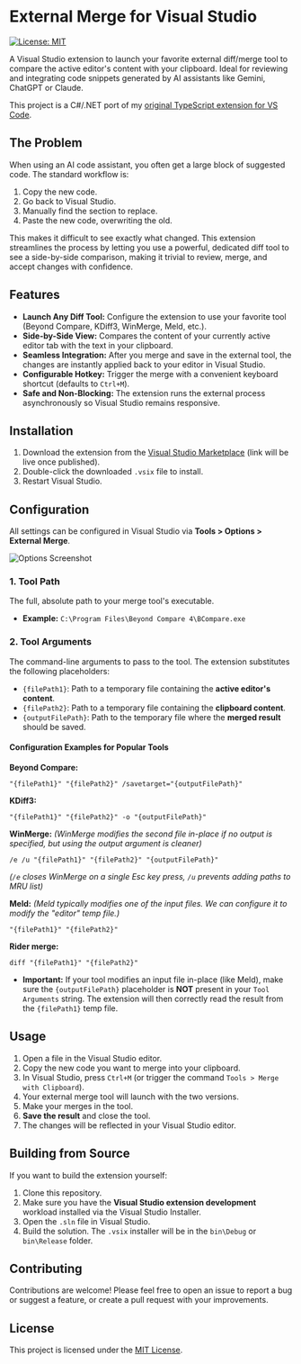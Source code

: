 # External Merge for Visual Studio

[![License: MIT](https://img.shields.io/badge/License-MIT-yellow.svg?style=for-the-badge)](https://opensource.org/licenses/MIT)

A Visual Studio extension to launch your favorite external diff/merge tool to compare the active editor's content with your clipboard. Ideal for reviewing and integrating code snippets generated by AI assistants like Gemini, ChatGPT or Claude.

This project is a C#/.NET port of my [original TypeScript extension for VS Code](https://github.com/alexis-/Clipboard-Merge-for-Visual-Studio-Code).

## The Problem

When using an AI code assistant, you often get a large block of suggested code. The standard workflow is:
1. Copy the new code.
2. Go back to Visual Studio.
3. Manually find the section to replace.
4. Paste the new code, overwriting the old.

This makes it difficult to see exactly what changed. This extension streamlines the process by letting you use a powerful, dedicated diff tool to see a side-by-side comparison, making it trivial to review, merge, and accept changes with confidence.

## Features

- **Launch Any Diff Tool:** Configure the extension to use your favorite tool (Beyond Compare, KDiff3, WinMerge, Meld, etc.).
- **Side-by-Side View:** Compares the content of your currently active editor tab with the text in your clipboard.
- **Seamless Integration:** After you merge and save in the external tool, the changes are instantly applied back to your editor in Visual Studio.
- **Configurable Hotkey:** Trigger the merge with a convenient keyboard shortcut (defaults to `Ctrl+M`).
- **Safe and Non-Blocking:** The extension runs the external process asynchronously so Visual Studio remains responsive.

## Installation

1. Download the extension from the [Visual Studio Marketplace](https://marketplace.visualstudio.com/items?itemName=YourPublisher.YourExtensionName) (link will be live once published).
2. Double-click the downloaded `.vsix` file to install.
3. Restart Visual Studio.

## Configuration

All settings can be configured in Visual Studio via **Tools > Options > External Merge**.

![Options Screenshot](https://github.com/alexis-/Clipboard-Merge-for-Visual-Studio-Code/docs/vs-options.png)


### 1. Tool Path
The full, absolute path to your merge tool's executable.
- **Example:** `C:\Program Files\Beyond Compare 4\BCompare.exe`

### 2. Tool Arguments
The command-line arguments to pass to the tool. The extension substitutes the following placeholders:

- `{filePath1}`: Path to a temporary file containing the **active editor's content**.
- `{filePath2}`: Path to a temporary file containing the **clipboard content**.
- `{outputFilePath}`: Path to the temporary file where the **merged result** should be saved.

#### Configuration Examples for Popular Tools

**Beyond Compare:**
```
"{filePath1}" "{filePath2}" /savetarget="{outputFilePath}"
```

**KDiff3:**
```
"{filePath1}" "{filePath2}" -o "{outputFilePath}"
```

**WinMerge:**
*(WinMerge modifies the second file in-place if no output is specified, but using the output argument is cleaner)*
```
/e /u "{filePath1}" "{filePath2}" "{outputFilePath}"
```
*(`/e` closes WinMerge on a single Esc key press, `/u` prevents adding paths to MRU list)*

**Meld:**
*(Meld typically modifies one of the input files. We can configure it to modify the "editor" temp file.)*
```
"{filePath1}" "{filePath2}"
```

**Rider merge:**
```
diff "{filePath1}" "{filePath2}"
```

- **Important:** If your tool modifies an input file in-place (like Meld), make sure the `{outputFilePath}` placeholder is **NOT** present in your `Tool Arguments` string. The extension will then correctly read the result from the `{filePath1}` temp file.

## Usage

1. Open a file in the Visual Studio editor.
2. Copy the new code you want to merge into your clipboard.
3. In Visual Studio, press `Ctrl+M` (or trigger the command `Tools > Merge with Clipboard`).
4. Your external merge tool will launch with the two versions.
5. Make your merges in the tool.
6. **Save the result** and close the tool.
7. The changes will be reflected in your Visual Studio editor.

## Building from Source

If you want to build the extension yourself:
1. Clone this repository.
2. Make sure you have the **Visual Studio extension development** workload installed via the Visual Studio Installer.
3. Open the `.sln` file in Visual Studio.
4. Build the solution. The `.vsix` installer will be in the `bin\Debug` or `bin\Release` folder.

## Contributing

Contributions are welcome! Please feel free to open an issue to report a bug or suggest a feature, or create a pull request with your improvements.

## License

This project is licensed under the [MIT License](LICENSE.md).